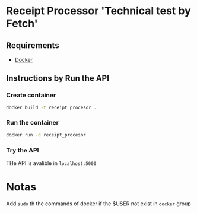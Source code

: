 # Receipt Processor 'Technical test by Fetch'

## Requirements

 - [Docker](https://www.docker.com/get-started/)

## Instructions by Run the API

### **Create container**

```bash
docker build -t receipt_procesor .
```

### **Run the container**

```bash
docker run -d receipt_procesor
```

### Try the API

THe API is avalible in `localhost:5000`

# Notas 
Add `sudo` th the commands of docker if the $USER not exist in `docker` group